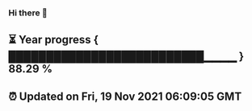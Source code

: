 ### Hi there 👋
⏳ Year progress { ██████████████████████████▁▁▁▁ } 88.29 %
---
⏰ Updated on Fri, 19 Nov 2021 06:09:05 GMT
---
